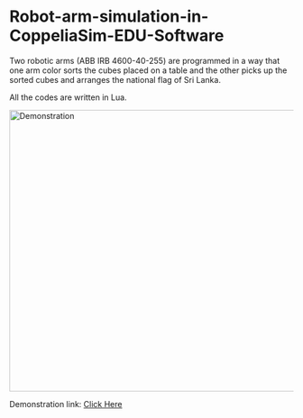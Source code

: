 # Robot-arm-simulation-in-CoppeliaSim-EDU-Software
Two robotic arms (ABB IRB 4600-40-255) are programmed in a way that one arm color sorts the cubes placed on a table and the other picks up the sorted cubes and arranges the national flag of Sri Lanka. 

All the codes are written in Lua.

<img src="https://user-images.githubusercontent.com/78531263/210128642-90b4b89e-89a6-4356-9d0a-2566f0b2659e.png" alt="Demonstration" style="height: 500px; width:700px;"/>

Demonstration link: 
[Click Here](https://youtu.be/-vK-h1N06V0)
